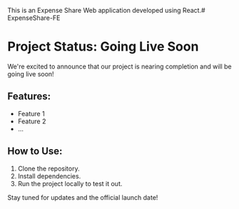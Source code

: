 This is an Expense Share Web application developed using React.#   E x p e n s e S h a r e - F E 
 
 


# Project Status: Going Live Soon

We're excited to announce that our project is nearing completion and will be going live soon!

## Features:
- Feature 1
- Feature 2
- ...

## How to Use:
1. Clone the repository.
2. Install dependencies.
3. Run the project locally to test it out.

Stay tuned for updates and the official launch date!
